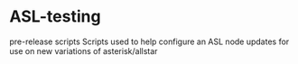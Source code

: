 # ASL-testing
pre-release scripts
Scripts used to help configure an ASL node
updates for use on new variations of asterisk/allstar
